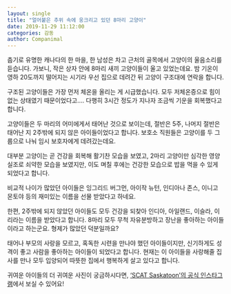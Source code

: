```yaml
---
layout: single
title: "얼어붙은 추위 속에 웅크리고 있던 8마리 고양이"
date: 2019-11-29 11:12:00
categories: 감동
author: Companimal
---
```


춥기로 유명한 캐나다의 한 마을, 한 남성은 차고 근처의 골목에서 고양이의 울음소리를 듣습니다. 가보니, 작은 상자 안에 8마리 새끼 고양이들이 울고 있었는데요. 밤 기온이 영하 20도까지 떨어지는 시기라 우선 집으로 데려간 뒤 고양이 구조대에 연락을 합니다.

구조된 고양이들은 가장 먼저 체온을 올리는 게 시급했습니다. 모두 저체온증으로 힘이 없는 상태였기 때문이었다고.... 다행히 3시간 정도가 지나자 조금씩 기운을 회복했다고 합니다.

고양이들은 두 마리의 어미에게서 태어난 것으로 보이는데, 절반은 5주, 나머지 절반은 태어난 지 2주밖에 되지 않은 아이들이었다고 합니다. 보호소 직원들은 고양이를 두 그룹으로 나눠 임시 보호자에게 데려갔는데요.

대부분 고양이는 곧 건강을 회복해 활기찬 모습을 보였고, 2마리 고양이만 심각한 영양실조로 쇠약한 모습을 보였지만, 이도 며칠 후에는 건강한 모습으로 밥을 먹을 수 있게 되었다고 합니다.

비교적 나이가 많았던 아이들은 잉그리드 버그먼, 아이작 뉴턴, 인디아나 존스, 이니고 몬토야 등의 재미있는 이름을 선물 받았다고 하네요.

한편, 2주밖에 되지 않았던 아이들도 모두 건강을 되찾아 인디아, 아일랜드, 이슬라, 이리라는 이름을 받았다고 합니다. 8마리 모두 무척 자유분방하고 장난을 좋아하는 아이들이라고 하는군요. 형제가 많았던 덕분일까요?

태어나 부모의 사랑을 모르고, 혹독한 시련을 만나야 했던 아이들이지만, 신기하게도 성격이 좋고 사람을 좋아하는 아이들이 되었다고 합니다. 현재는 이 아이들을 사랑해줄 집사를 만나 모두 입양되어 따뜻한 집에서 행복하게 살고 있다고 합니다.

귀여운 아이들의 더 귀여운 사진이 궁금하시다면, [‘SCAT Saskatoon’의 공식 인스타그램](https://www.instagram.com/scatstreetcatrescue/)에서 보실 수 있어요!
